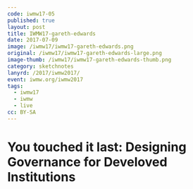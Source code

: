 ```yaml
---
code: iwmw17-05
published: true
layout: post
title: IWMW17-gareth-edwards
date: 2017-07-09
image: /iwmw17/iwmw17-gareth-edwards.png
original: /iwmw17/iwmw17-gareth-edwards-large.png
image-thumb: /iwmw17/iwmw17-gareth-edwards-thumb.png
category: sketchnotes
lanyrd: /2017/iwmw2017/
event: iwmw.org/iwmw2017
tags:
  - iwmw17
  - iwmw
  - live
cc: BY-SA
---
```


# You touched it last: Designing Governance for Develoved Institutions
